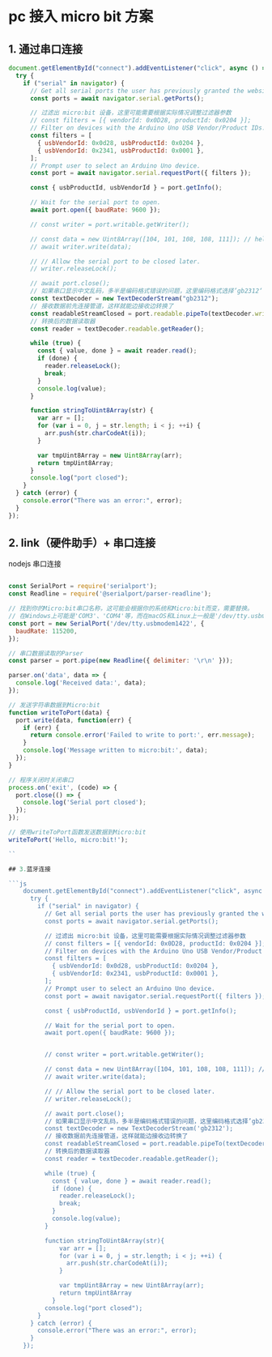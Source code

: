 # pc 接入 micro bit 方案

## 1. 通过串口连接

```js
document.getElementById("connect").addEventListener("click", async () => {
  try {
    if ("serial" in navigator) {
      // Get all serial ports the user has previously granted the website access to.
      const ports = await navigator.serial.getPorts();

      // 过滤出 micro:bit 设备，这里可能需要根据实际情况调整过滤器参数
      // const filters = [{ vendorId: 0x0D28, productId: 0x0204 }];
      // Filter on devices with the Arduino Uno USB Vendor/Product IDs.
      const filters = [
        { usbVendorId: 0x0d28, usbProductId: 0x0204 },
        { usbVendorId: 0x2341, usbProductId: 0x0001 },
      ];
      // Prompt user to select an Arduino Uno device.
      const port = await navigator.serial.requestPort({ filters });

      const { usbProductId, usbVendorId } = port.getInfo();

      // Wait for the serial port to open.
      await port.open({ baudRate: 9600 });

      // const writer = port.writable.getWriter();

      // const data = new Uint8Array([104, 101, 108, 108, 111]); // hello
      // await writer.write(data);

      // // Allow the serial port to be closed later.
      // writer.releaseLock();

      // await port.close();
      // 如果串口显示中文乱码，多半是编码格式错误的问题，这里编码格式选择’gb2312‘
      const textDecoder = new TextDecoderStream("gb2312");
      // 接收数据前先连接管道，这样就能边接收边转换了
      const readableStreamClosed = port.readable.pipeTo(textDecoder.writable);
      // 转换后的数据读取器
      const reader = textDecoder.readable.getReader();

      while (true) {
        const { value, done } = await reader.read();
        if (done) {
          reader.releaseLock();
          break;
        }
        console.log(value);
      }

      function stringToUint8Array(str) {
        var arr = [];
        for (var i = 0, j = str.length; i < j; ++i) {
          arr.push(str.charCodeAt(i));
        }

        var tmpUint8Array = new Uint8Array(arr);
        return tmpUint8Array;
      }
      console.log("port closed");
    }
  } catch (error) {
    console.error("There was an error:", error);
  }
});
```

## 2. link（硬件助手）+ 串口连接

nodejs 串口连接

````js

const SerialPort = require('serialport');
const Readline = require('@serialport/parser-readline');

// 找到你的Micro:bit串口名称，这可能会根据你的系统和Micro:bit而变，需要替换。
// 在Windows上可能是'COM3'、'COM4'等，而在macOS和Linux上一般是'/dev/tty.usbmodem1422'或类似名称。
const port = new SerialPort('/dev/tty.usbmodem1422', {
  baudRate: 115200,
});

// 串口数据读取的Parser
const parser = port.pipe(new Readline({ delimiter: '\r\n' }));

parser.on('data', data => {
  console.log('Received data:', data);
});

// 发送字符串数据到Micro:bit
function writeToPort(data) {
  port.write(data, function(err) {
    if (err) {
      return console.error('Failed to write to port:', err.message);
    }
    console.log('Message written to micro:bit:', data);
  });
}

// 程序关闭时关闭串口
process.on('exit', (code) => {
  port.close(() => {
    console.log('Serial port closed');
  });
});

// 使用writeToPort函数发送数据到Micro:bit
writeToPort('Hello, micro:bit!');

``

## 3.蓝牙连接

```js
    document.getElementById("connect").addEventListener("click", async () => {
      try {
        if ("serial" in navigator) {
          // Get all serial ports the user has previously granted the website access to.
          const ports = await navigator.serial.getPorts();

          // 过滤出 micro:bit 设备，这里可能需要根据实际情况调整过滤器参数
          // const filters = [{ vendorId: 0x0D28, productId: 0x0204 }];
          // Filter on devices with the Arduino Uno USB Vendor/Product IDs.
          const filters = [
            { usbVendorId: 0x0d28, usbProductId: 0x0204 },
            { usbVendorId: 0x2341, usbProductId: 0x0001 },
          ];
          // Prompt user to select an Arduino Uno device.
          const port = await navigator.serial.requestPort({ filters });

          const { usbProductId, usbVendorId } = port.getInfo();

          // Wait for the serial port to open.
          await port.open({ baudRate: 9600 });


          // const writer = port.writable.getWriter();

          // const data = new Uint8Array([104, 101, 108, 108, 111]); // hello
          // await writer.write(data);

          // // Allow the serial port to be closed later.
          // writer.releaseLock();

          // await port.close();
          // 如果串口显示中文乱码，多半是编码格式错误的问题，这里编码格式选择’gb2312‘
          const textDecoder = new TextDecoderStream('gb2312');
          // 接收数据前先连接管道，这样就能边接收边转换了
          const readableStreamClosed = port.readable.pipeTo(textDecoder.writable);
          // 转换后的数据读取器
          const reader = textDecoder.readable.getReader();

          while (true) {
            const { value, done } = await reader.read();
            if (done) {
              reader.releaseLock();
              break;
            }
            console.log(value);
          }

          function stringToUint8Array(str){
              var arr = [];
              for (var i = 0, j = str.length; i < j; ++i) {
                arr.push(str.charCodeAt(i));
              }

              var tmpUint8Array = new Uint8Array(arr);
              return tmpUint8Array
            }
          console.log("port closed");
        }
      } catch (error) {
        console.error("There was an error:", error);
      }
    });
````
